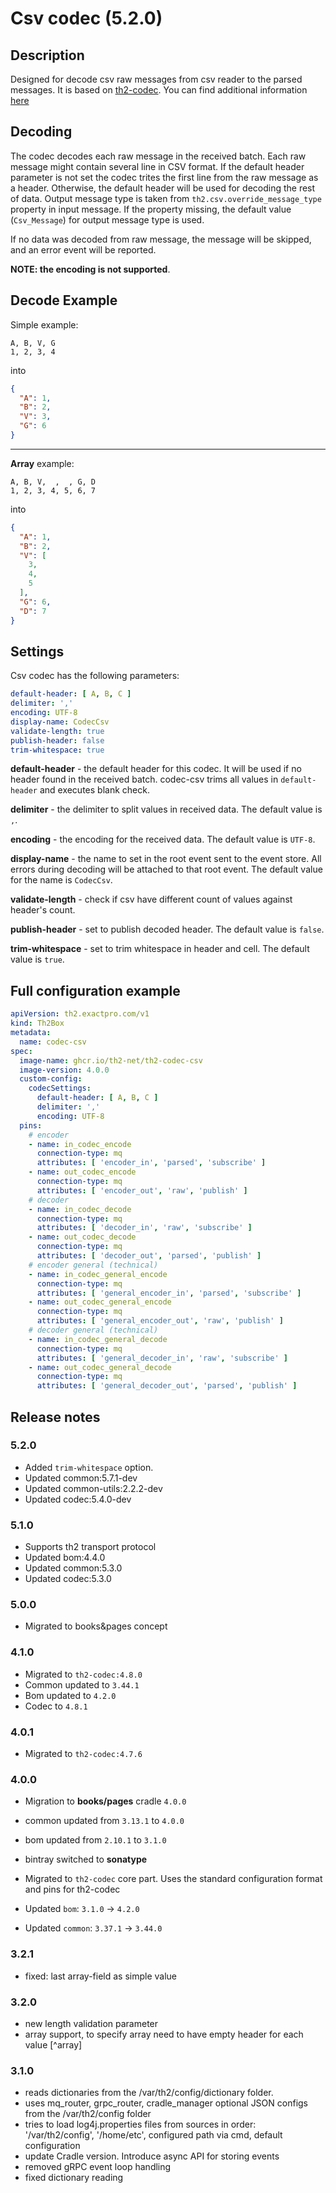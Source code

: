 # Csv codec (5.2.0)

## Description

Designed for decode csv raw messages from csv reader to the parsed messages. It is based
on [th2-codec](https://github.com/th2-net/th2-codec). You can find additional
information [here](https://github.com/th2-net/th2-codec/blob/master/README.md)

## Decoding

The codec decodes each raw message in the received batch. Each raw message might contain several line in CSV format. If
the default header parameter is not set the codec trites the first line from the raw message as a header. Otherwise, the
default header will be used for decoding the rest of data. Output message type is taken
from `th2.csv.override_message_type` property in input message. If the property missing, the default
value (`Csv_Message`) for output message type is used.

If no data was decoded from raw message, the message will be skipped, and an error event will be reported.

**NOTE: the encoding is not supported**.

## Decode Example

Simple example:

```text
A, B, V, G
1, 2, 3, 4
```

into

```json
{
  "A": 1,
  "B": 2,
  "V": 3,
  "G": 6
}
```

***

**Array** example:

```text
A, B, V,  ,  , G, D
1, 2, 3, 4, 5, 6, 7
```

into

```json
{
  "A": 1,
  "B": 2,
  "V": [
    3,
    4,
    5
  ],
  "G": 6,
  "D": 7
}
```

## Settings

Csv codec has the following parameters:

```yaml
default-header: [ A, B, C ]
delimiter: ','
encoding: UTF-8
display-name: CodecCsv
validate-length: true
publish-header: false
trim-whitespace: true
```

**default-header** - the default header for this codec. It will be used if no header found in the received batch.
  codec-csv trims all values in `default-header` and executes blank check. 

**delimiter** - the delimiter to split values in received data. The default value is `,`.

**encoding** - the encoding for the received data. The default value is `UTF-8`.

**display-name** - the name to set in the root event sent to the event store. All errors during decoding will be
attached to that root event. The default value for the name is `CodecCsv`.

**validate-length** - check if csv have different count of values against header's count.

**publish-header** - set to publish decoded header. The default value is `false`.

**trim-whitespace** - set to trim whitespace in header and cell. The default value is `true`.

## Full configuration example

```yaml
apiVersion: th2.exactpro.com/v1
kind: Th2Box
metadata:
  name: codec-csv
spec:
  image-name: ghcr.io/th2-net/th2-codec-csv
  image-version: 4.0.0
  custom-config:
    codecSettings:
      default-header: [ A, B, C ]
      delimiter: ','
      encoding: UTF-8
  pins:
    # encoder
    - name: in_codec_encode
      connection-type: mq
      attributes: [ 'encoder_in', 'parsed', 'subscribe' ]
    - name: out_codec_encode
      connection-type: mq
      attributes: [ 'encoder_out', 'raw', 'publish' ]
    # decoder
    - name: in_codec_decode
      connection-type: mq
      attributes: [ 'decoder_in', 'raw', 'subscribe' ]
    - name: out_codec_decode
      connection-type: mq
      attributes: [ 'decoder_out', 'parsed', 'publish' ]
    # encoder general (technical)
    - name: in_codec_general_encode
      connection-type: mq
      attributes: [ 'general_encoder_in', 'parsed', 'subscribe' ]
    - name: out_codec_general_encode
      connection-type: mq
      attributes: [ 'general_encoder_out', 'raw', 'publish' ]
    # decoder general (technical)
    - name: in_codec_general_decode
      connection-type: mq
      attributes: [ 'general_decoder_in', 'raw', 'subscribe' ]
    - name: out_codec_general_decode
      connection-type: mq
      attributes: [ 'general_decoder_out', 'parsed', 'publish' ]
```

## Release notes

### 5.2.0

+ Added `trim-whitespace` option.
+ Updated common:5.7.1-dev
+ Updated common-utils:2.2.2-dev
+ Updated codec:5.4.0-dev

### 5.1.0

+ Supports th2 transport protocol
+ Updated bom:4.4.0
+ Updated common:5.3.0
+ Updated codec:5.3.0

### 5.0.0

+ Migrated to books&pages concept

### 4.1.0

+ Migrated to `th2-codec:4.8.0`
+ Common updated to `3.44.1`
+ Bom updated to `4.2.0`
+ Codec to `4.8.1`

### 4.0.1

+ Migrated to `th2-codec:4.7.6`

### 4.0.0

+ Migration to **books/pages** cradle `4.0.0`
+ common updated from `3.13.1` to `4.0.0`
+ bom updated from `2.10.1` to `3.1.0`
+ bintray switched to **sonatype**

+ Migrated to `th2-codec` core part. Uses the standard configuration format and pins for th2-codec
+ Updated `bom`: `3.1.0` -> `4.2.0`
+ Updated `common`: `3.37.1` -> `3.44.0`

### 3.2.1

+ fixed: last array-field as simple value

### 3.2.0

+ new length validation parameter
+ array support, to specify array need to have empty header for each value [^array]

### 3.1.0

+ reads dictionaries from the /var/th2/config/dictionary folder.
+ uses mq_router, grpc_router, cradle_manager optional JSON configs from the /var/th2/config folder
+ tries to load log4j.properties files from sources in order: '/var/th2/config', '/home/etc', configured path via cmd,
  default configuration
+ update Cradle version. Introduce async API for storing events
+ removed gRPC event loop handling
+ fixed dictionary reading
